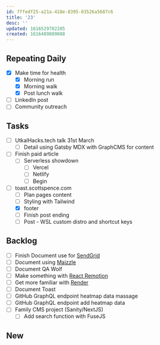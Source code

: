 ```yaml
---
id: 7ffedf25-a21a-418e-8395-03526a5687c6
title: '23'
desc: ''
updated: 1616529702205
created: 1616489889088
---
```


## Repeating Daily

- [x] Make time for health
  - [x] Morning run
  - [x] Morning walk
  - [x] Post lunch walk
- [ ] LinkedIn post
- [ ] Community outreach

## Tasks

- [ ] UtkalHacks.tech talk 31st March
  - [ ] Detail using Gatsby MDX with GraphCMS for content
- [ ] Finish paid article
  - [ ] Serverless showdown
    - [ ] Vercel
    - [ ] Netlify
    - [ ] Begin
- [ ] toast.scottspence.com
  - [ ] Plan pages content
  - [ ] Styling with Tailwind
  - [x] footer
  - [ ] Finish post ending
  - [ ] Post - WSL custom distro and shortcut keys

## Backlog

- [ ] Finish Document use for [SendGrid]
- [ ] Document using [Maizzle]
- [ ] Document QA Wolf
- [ ] Make something with [React Remotion]
- [ ] Get more familiar with [Render]
- [ ] Document Toast
- [ ] GitHub GraphQL endpoint heatmap data massage
- [ ] GitHub GraphQL endpoint add heatmap data
- [ ] Family CMS project (Sanity/NextJS)
  - [ ] Add search function with FuseJS

## New

<!-- Links -->

[react remotion]:
  https://twitter.com/JNYBGR/status/1358824089960542208
[maizzle]: https://maizzle.com/
[sendgrid]: https://app.sendgrid.com
[render]: https://render.com/
